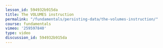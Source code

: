 ```yaml
---
lesson_id: 594932b915da
title: The VOLUMES instruction
permalink: "/fundamentals/persisting-data/the-volumes-instruction/"
course: fundamentals
vimeo: '259597840'
type: video
discussion_id: 594932b915da
---
```



